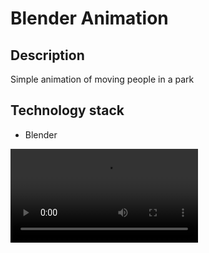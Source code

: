 # Blender Animation

## Description
Simple animation of moving people in a park

## Technology stack
- Blender

![](Animation.mp4)